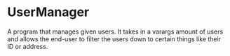 # UserManager
 A program that manages given users. It takes in a varargs amount of users and allows the end-user to filter the users down to certain things like their ID or address.
